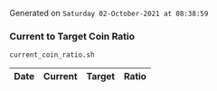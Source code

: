 Generated on `Saturday 02-October-2021 at 08:38:59`

### Current to Target Coin Ratio
`current_coin_ratio.sh`

Date|Current|Target|Ratio
---|---|---|---
